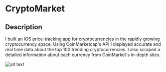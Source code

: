 #  CryptoMarket
## Description
I built an iOS price-tracking app for cryptocurrencies in the rapidly growing cryptocurrency space. Using CoinMarketcap's API I displayed accurate and real time data about the top 100 trending cryptocurrencies. I also scraped a detailed information about each currency from CoinMarket's in-depth sites.

![alt text](cryptomarketdemo.gif "Demo")
